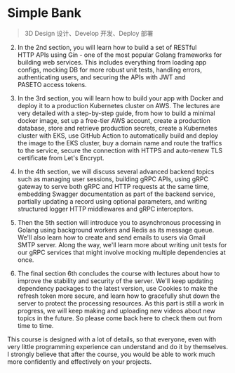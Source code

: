 
# Simple Bank

> 3D
> Design 设计、Develop 开发、Deploy 部署

2. In the 2nd section, you will learn how to build a set of RESTful HTTP APIs using Gin - one of the most popular Golang frameworks for building web services. This includes everything from loading app configs, mocking DB for more robust unit tests, handling errors, authenticating users, and securing the APIs with JWT and PASETO access tokens.  

3. In the 3rd section, you will learn how to build your app with Docker and deploy it to a production Kubernetes cluster on AWS. The lectures are very detailed with a step-by-step guide, from how to build a minimal docker image, set up a free-tier AWS account, create a production database, store and retrieve production secrets, create a Kubernetes cluster with EKS, use GitHub Action to automatically build and deploy the image to the EKS cluster, buy a domain name and route the traffics to the service, secure the connection with HTTPS and auto-renew TLS certificate from Let's Encrypt.

4. In the 4th section, we will discuss several advanced backend topics such as managing user sessions, building gRPC APIs, using gRPC gateway to serve both gRPC and HTTP requests at the same time, embedding Swagger documentation as part of the backend service, partially updating a record using optional parameters, and writing structured logger HTTP middlewares and gRPC interceptors.

5. Then the 5th section will introduce you to asynchronous processing in Golang using background workers and Redis as its message queue. We'll also learn how to create and send emails to users via Gmail SMTP server. Along the way, we'll learn more about writing unit tests for our gRPC services that might involve mocking multiple dependencies at once.

6. The final section 6th concludes the course with lectures about how to improve the stability and security of the server. We'll keep updating dependency packages to the latest version, use Cookies to make the refresh token more secure, and learn how to gracefully shut down the server to protect the processing resources. As this part is still a work in progress, we will keep making and uploading new videos about new topics in the future. So please come back here to check them out from time to time.

This course is designed with a lot of details, so that everyone, even with very little programming experience can understand and do it by themselves. I strongly believe that after the course, you would be able to work much more confidently and effectively on your projects.







<!-- 
# win 开发环境配置

wsl --install

$ sudo apt-get update
$ sudo apt-get install make
$ apt-get install -y git
$ sudo apt-get install protobuf-compiler
$ sudo apt-get automove protobuf-compiler


缝缝补补
https://github.com/docker/for-win/issues/13318


```powershell
cd C:\Users\相升杰\Downloads
Start-Process "Docker Desktop Installer.exe" -Verb RunAs -Wait -ArgumentList "install --installation-dir=C:\Docker\"
```

docker general 设置

-->


<!-- 
# Postgres  

1. 表结构设计
https://dbdiagram.io/d，拉个图倒是不赖


2. 使用 Docker + Postgres

镜像管理
    
    拉取镜像
    docker pull <image>:<tag>

容器运行
    创建并运行容器
	docker run \
    --rm \
	--name <container_name> \
    -e <environment_variable> \ 
	-p <host_ports:container_ports> \
    -d <image>:<tag>

容器管理
    查看正在运行的容器
    docker ps
        
    查看所有容器
    docker ps -a
        
    查看容器日志
    docker logs <container_name_or_id>

    进入容器的控制台
    docker exec -it <container_name_or_id> <command> [args]

    停止正在运行的容器
    docker stop <container_name_or_id>

    启动容器
    docker start <container_name_or_id>

    删除容器
    docker rm <container_name_or_id>


3. 数据库迁移

文档 https://github.com/golang-migrate/migrate


$ migrate create -ext sql -dir db/migration -seq $(name) 
# 扩展名，后缀
# 路径
# 有序，前缀
# 文件名，填补中间 

$ migrate -path db/migration -database "$(DB_URL)" -verbose down 1
# 回滚上一次 1

$ migrate -path db/migration -database "$(DB_URL)" -verbose up 1
# 升级 1




4. sqlc 代码生成
Create
insert new records to the database

Read
select to search for records int the database

Update
change some fields of the records in the database

Delete
remove records from the database

文档 https://docs.sqlc.dev/en/latest/index.html

sqlc init 
sqlc generate


5. 编写单元测试

6. 事务

e.g. 转账 
    
    - 创建交易记录 
    - 创建账户 1 流水记录
    - 创建账户 2 流水记录
    - 更新账户 1 余额
    - 更新账户 2 余额


7. 死锁

业务上禁用外键，约束太搞了

begin;
set transaction isolation level read committed;
show transaction isolation level;
select * from accounts;
update accounts set balance = balance - 10 where id = 1 returning *;
commit;

隔离级别，以及读异常（脏读、幻读 ...）


 -->



<!-- 

# web [Gin]

1. 设计 RESTful 风格的 HTTP API 
各种输入，参数绑定参数校验

2. viper 加载配置文件（.env）
3. 自定义参数验证器
4. 新增用户表
5. 处理数据库错误（约束）
6. 安全加密（bcrypt）
7. 身份认证，jwt、paseto
8. 中间件（拦截器）
9. 授权（不是你的账户，不能看；不是你的账户，不能转账）

 -->




<!-- 第3节: 将应用程序部署到生产环境[ Kubernetes + AWS ]
23: 使用多阶段 Dockerfile 构建最小的 Golang Docker 映像

'feature'
git checkout -b ft/docker


24: 如何使用 docker 网络连接两个独立的容器
25: 如何使用 wait-for.sh 编写 docker-撰写文件和控制服务启动订单
26: 如何创建免费层 AWS 帐户
27: 使用 Github 操作自动构建和推送 Docker 映像到 AWS ECR
28: 如何在 AWS RDS 上创建产品数据库
29: 使用 AWS 秘密管理器存储和检索生产秘密
30: Kubernetes 架构及如何在 AWS 上创建 EKS 集群
31: 如何使用 kubectl & k9s 连接到 AWS EKS 上的 kubernetes 集群
32: 如何在 AWS EKS 上将 Web 应用部署到 Kubernetes 集群
33: 注册一个域名并使用 Route53建立 A 记录
34: 如何使用 inress 将交通路由到 Kubernetes 的不同服务
35: 利用 Let’s Encrypt 在 Kubernetes 自动发布 TLS 证书
36: 使用 Github Action 自动部署到 Kubernetes -->



<!-- 
# session + gRPC

第4节: 高级后端主题[会话 + gRPC ]
37: 如何使用刷新令牌管理用户会话-Golang
38: 从 DBML 生成 DB 文档页面和模式 SQL 转储
39: gRPC 入门
40: 定义 gRPCAPI 并使用 Protobuf 生成 Go 代码
41: 如何运行 golang gRPC 服务器并调用其 API
42: 实现 gRPCAPI 在 Go 中创建和登录用户
43: gRPC 网关: 编写代码一次，同时服务 gRPC 和 HTTP 请求
44: 如何从 gRPC 元数据中提取信息
45: 从 Go 服务器自动生成和服务 Swagger 文档
46: 在 Golang 后端服务器的二进制文件中嵌入静态前端文件
47: 验证 gRPC 参数并发送人机友好响应
48: 在 Golang 代码中直接运行数据库迁移
49: 使用 SQLC 可空参数部分更新 DB 记录
50: 使用可选参数构建 gRPC 更新 API
51: 添加保护 gRPC API 的授权
52: 为 gRPC API 编写结构化日志
53: 如何在 Go 中编写 HTTP 日志记录器中间件 -->

<!-- 异步 [Asynq + Redis]

# Asynq + Redis


第5节: 使用后台工作者进行异步处理[ Asynq + Redis ]
54: 在 Go with Redis 和 Asynq 中实现后台 worker
55: 将异步 worker 集成到 Go web 服务器
56: 在 DB 事务中向 Redis 发送异步任务
57: 如何为 Go Asynq 工作者处理错误和打印日志
58: 稍微延迟一下可能对异步任务有好处
59: 如何通过 Gmail 发送电子邮件
60: 如何在 Go 中跳过测试，在 vscode 中配置测试标志
61: Go 中的电子邮件验证: 设计数据库并发送电子邮件
62: 在 Go 中实现电子邮件验证 API
63: 使用模拟 DB 和 Redis 对 gRPC API 进行单元测试
64: 如何测试需要身份验证的 gRPC API -->



<!-- 第6部分: 提高服务器的稳定性和安全性
65: Go 和 Postgres 的配置 sqlc 版本2
66: 将 DB 驱动程序从 lib/pq 切换到 pgx
67: 如何使用 PGX 驱动程序处理数据库错误
68: Docker 撰写: 端口 + 卷映射
69: 如何在 Go 中安装和使用二进制包
70: 在 Go 中实现以角色为基础的存取控制(RBAC) -->

